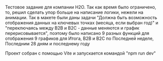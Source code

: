 Тестовое задание для компании H2O.
Так как время было ограничено, то, решил сделать упор больше на написание логики, нежели на анимации. 
Так в макете были даны задачи "Должна быть возможность отображения данных на ключевых точках (месяца, если выбран год)" и "переключаясь между B2B и B2C - данные меняются и график перерисовывается", поэтому было написано 9 разных функций для отображения 9 графиков для Итога, B2B и B2C по Последней неделе, Последним 28 дням и последнему году

Проект собран с помощью Vite и запускается командой "npm run dev"
